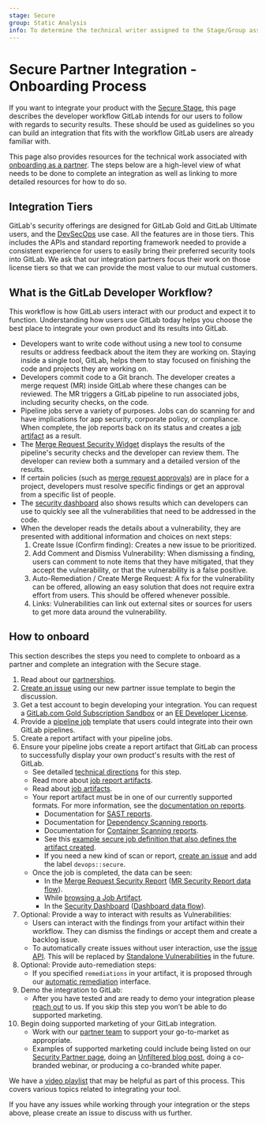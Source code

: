 ```yaml
---
stage: Secure
group: Static Analysis
info: To determine the technical writer assigned to the Stage/Group associated with this page, see https://about.gitlab.com/handbook/engineering/ux/technical-writing/#designated-technical-writers
---
```


# Secure Partner Integration - Onboarding Process

If you want to integrate your product with the [Secure Stage](https://about.gitlab.com/direction/secure/),
this page describes the developer workflow GitLab intends for
our users to follow with regards to security results. These should be used as
guidelines so you can build an integration that fits with the workflow GitLab
users are already familiar with.

This page also provides resources for the technical work associated
with [onboarding as a partner](https://about.gitlab.com/partners/integrate/).
The steps below are a high-level view of what needs to be done to complete an
integration as well as linking to more detailed resources for how to do so.

## Integration Tiers

GitLab's security offerings are designed for GitLab Gold and GitLab Ultimate users, and the
[DevSecOps](https://about.gitlab.com/handbook/use-cases/#4-devsecops-shift-left-security)
use case. All the features are in those tiers. This includes the APIs and standard reporting
framework needed to provide a consistent experience for users to easily bring their preferred
security tools into GitLab. We ask that our integration partners focus their work on those license
tiers so that we can provide the most value to our mutual customers.

## What is the GitLab Developer Workflow?

This workflow is how GitLab users interact with our product and expect it to
function. Understanding how users use GitLab today helps you choose the
best place to integrate your own product and its results into GitLab.

- Developers want to write code without using a new tool to consume results
  or address feedback about the item they are working on. Staying inside a
  single tool, GitLab, helps them to stay focused on finishing the code and
  projects they are working on.
- Developers commit code to a Git branch. The developer creates a merge request (MR)
  inside GitLab where these changes can be reviewed. The MR triggers a GitLab
  pipeline to run associated jobs, including security checks, on the code.
- Pipeline jobs serve a variety of purposes. Jobs can do scanning for and have
  implications for app security, corporate policy, or compliance. When complete,
  the job reports back on its status and creates a
  [job artifact](../../ci/pipelines/job_artifacts.md) as a result.
- The [Merge Request Security Widget](../../user/project/merge_requests/testing_and_reports_in_merge_requests.md#security-reports)
  displays the results of the pipeline's security checks and the developer can
  review them. The developer can review both a summary and a detailed version
  of the results.
- If certain policies (such as [merge request approvals](../../user/project/merge_requests/merge_request_approvals.md))
  are in place for a project, developers must resolve specific findings or get
  an approval from a specific list of people.
- The [security dashboard](../../user/application_security/security_dashboard/index.md)
  also shows results which can developers can use to quickly see all the
  vulnerabilities that need to be addressed in the code.
- When the developer reads the details about a vulnerability, they are
  presented with additional information and choices on next steps:
    1. Create Issue (Confirm finding): Creates a new issue to be prioritized.
    1. Add Comment and Dismiss Vulnerability: When dismissing a finding, users
       can comment to note items that they
       have mitigated, that they accept the vulnerability, or that the
       vulnerability is a false positive.
    1. Auto-Remediation / Create Merge Request: A fix for the vulnerability can
       be offered, allowing an easy solution that does not require extra effort
       from users. This should be offered whenever possible.
    1. Links: Vulnerabilities can link out external sites or sources for users
       to get more data around the vulnerability.

## How to onboard

This section describes the steps you need to complete to onboard as a partner
and complete an integration with the Secure stage.

1. Read about our [partnerships](https://about.gitlab.com/partners/integrate/).
1. [Create an issue](https://gitlab.com/gitlab-com/alliances/alliances/-/issues/new?issuable_template=new_partner)
   using our new partner issue template to begin the discussion.
1. Get a test account to begin developing your integration. You can
   request a [GitLab.com Gold Subscription Sandbox](https://about.gitlab.com/partners/integrate/#gitlabcom-gold-subscription-sandbox-request)
   or an [EE Developer License](https://about.gitlab.com/partners/integrate/#requesting-ee-dev-license-for-rd).
1. Provide a [pipeline job](../../development/pipelines.md)
   template that users could integrate into their own GitLab pipelines.
1. Create a report artifact with your pipeline jobs.
1. Ensure your pipeline jobs create a report artifact that GitLab can process
   to successfully display your own product's results with the rest of GitLab.
   - See detailed [technical directions](secure.md) for this step.
   - Read more about [job report artifacts](../../ci/pipelines/job_artifacts.md#artifactsreports).
   - Read about [job artifacts](../../ci/pipelines/job_artifacts.md).
   - Your report artifact must be in one of our currently supported formats.
     For more information, see the [documentation on reports](secure.md#report).
     - Documentation for [SAST reports](../../user/application_security/sast/index.md#reports-json-format).
     - Documentation for [Dependency Scanning reports](../../user/application_security/dependency_scanning/index.md#reports-json-format).
     - Documentation for [Container Scanning reports](../../user/application_security/container_scanning/index.md#reports-json-format).
     - See this [example secure job definition that also defines the artifact created](https://gitlab.com/gitlab-org/gitlab/blob/master/lib/gitlab/ci/templates/Security/Container-Scanning.gitlab-ci.yml).
     - If you need a new kind of scan or report, [create an issue](https://gitlab.com/gitlab-org/gitlab/-/issues/new#)
       and add the label `devops::secure`.
   - Once the job is completed, the data can be seen:
      - In the [Merge Request Security Report](../../user/project/merge_requests/testing_and_reports_in_merge_requests.md#security-reports) ([MR Security Report data flow](https://gitlab.com/snippets/1910005#merge-request-view)).
      - While [browsing a Job Artifact](../../ci/pipelines/job_artifacts.md).
      - In the [Security Dashboard](../../user/application_security/security_dashboard/index.md) ([Dashboard data flow](https://gitlab.com/snippets/1910005#project-and-group-dashboards)).
1. Optional: Provide a way to interact with results as Vulnerabilities:
   - Users can interact with the findings from your artifact within their workflow. They can dismiss the findings or accept them and create a backlog issue.
   - To automatically create issues without user interaction, use the [issue API](../../api/issues.md). This will be replaced by [Standalone Vulnerabilities](https://gitlab.com/groups/gitlab-org/-/epics/634) in the future.
1. Optional: Provide auto-remediation steps:
   - If you specified `remediations` in your artifact, it is proposed through our [automatic remediation](../../user/application_security/index.md#automatic-remediation-for-vulnerabilities)
     interface.
1. Demo the integration to GitLab:
   - After you have tested and are ready to demo your integration please
     [reach out](https://about.gitlab.com/partners/integrate/) to us. If you
     skip this step you won’t be able to do supported marketing.
1. Begin doing supported marketing of your GitLab integration.
   - Work with our [partner team](https://about.gitlab.com/partners/integrate/)
     to support your go-to-market as appropriate.
   - Examples of supported marketing could include being listed on our [Security Partner page](https://about.gitlab.com/partners/#security),
     doing an [Unfiltered blog post](https://about.gitlab.com/handbook/marketing/blog/unfiltered/),
     doing a co-branded webinar, or producing a co-branded white paper.

We have a [video playlist](https://www.youtube.com/playlist?list=PL05JrBw4t0KpMqYxJiOLz-uBIr5w-yP4A)
that may be helpful as part of this process. This covers various topics related to integrating your
tool.

If you have any issues while working through your integration or the steps
above, please create an issue to discuss with us further.
